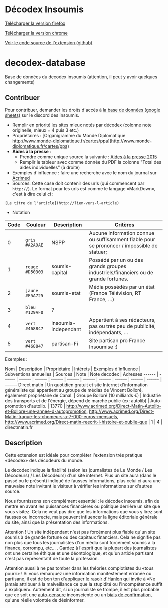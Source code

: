 # Décodex Insoumis

[Télécharger la version firefox](https://addons.mozilla.org/fr/firefox/addon/decodex-insoumis/)

[Télécharger la version chrome](https://chrome.google.com/webstore/detail/decodex-insoumis/nhoafopabcknfapognndbcnjddcdoadl?hl=fr)

[Voir le code source de l'extension (github)](https://github.com/Insoumis/decodex-insoumis-firefox/)


# decodex-database
Base de données du decodex insoumis (attention, il peut y avoir quelques changements)

## Contribuer
Pour contribuer, demander les droits d'accès à [la base de données (google sheets)](https://docs.google.com/spreadsheets/d/1WJ1c9y8hHECdkVbBYULGR8XWrCv9YRtw2LoCM6LCAew/edit#gid=90145853) sur le discord des insoumis.

 * Remplir en priorité les sites mieux notés par décodex (colonne note originelle, mieux = 4 puis 3 etc.)
 * Propriétaires : [Organigramme du Monde Diplomatique http://www.monde-diplomatique.fr/cartes/ppa](http://www.monde-diplomatique.fr/cartes/ppa)
 * **Aides à la presse** :
   * Prendre comme unique source la suivante : [Aides à la presse 2015](http://www.culturecommunication.gouv.fr/content/download/149093/1595779/version/1/file/2016.09.30%20-%20Tableau%20des%20titres%20aid%C3%A9s%20en%202015.pdf)
   * Remplir le tableur avec comme donnée du PDF la colonne "Total des aides individuelles" (à droite)
 * Exemples d'influence : faire une recherche avec le nom du journal sur [Acrimed](http://acrimed.org)
 * Sources: Cette case doit contenir des urls (qui commencent par `http://`).
   Le format pour les urls est comme le langage «MarkDown», c'est à dire celui ci :
```
[Le titre de l'article](http://lien-vers-l-article)
```


 * Notation 
   

Code | Couleur | Description | Critères
------------ | ------------- | ------------- | -------------
0 | `gris  #A2A9AE`  | NSPP                 | Aucune information connue ou suffisamment fiable pour se prononcer / impossible de statuer;
1 | `rouge #D50303`  | soumis-capital       | Possédé par un ou des grands groupes industriels/financiers ou de grande fortunes.
2 | `jaune #F5A725`  | soumis-etat          | Média possédés par un état (France Télévision, RT France, …)
3 | `bleu #129AF0`   | ?                    |
4 | `vert #468847`   | insoumis-independant | Appartient à ses rédacteurs, pas ou très peu de publicité, indépendants, …
5 | `vert #468847`   | partisan-Fi          | Site partisan pro France Insoumise :)

 Exemples :
 
 Nom | Description | Propriétaire | Intérets | Exemples d'influence | Subventions annuelles | Sources | Note | Note decodex | Adresses
 ------ | ------ | ------ | ------ | ------ | ------ | ------ | ------ | ------ | ------ | ------ | ------
Direct matin | Un quotidien gratuit et site Internet d'information généraliste qui appartient au groupe de médias de Vincent Bolloré, également propriétaire de Canal. | Groupe Bolloré (10 milliards €) | Industrie des transports et de l'énergie, dépend de marché public (ex: autolib) | Auto-promotion d'autolib. |  13770 | http://www.acrimed.org/Direct-Matin-Autolib-et-Bollore-une-annee-d-autopromotion, http://www.acrimed.org/Direct-Matin-traque-les-chomeurs-a-7-000-euros-mensuels, http://www.acrimed.org/Direct-matin-reecrit-l-histoire-et-oublie-que  | 1 | 4 | directmatin.fr


## Description

Cette extension est idéale pour compléter l'extension très pratique «décodex»
des décodeurs du monde.

Le decodex indique la fiabilité (selon les journalistes de Le Monde / Les
Décodeurs) / Les Décodeurs) d'un site internet. Plus un site aura (dans le
passé ou le présent) indiqué de fausses informations, plus celui ci aura une
mauvaise note invitant le visiteur à vérifier les informations sur d'autres
source.

Nous fournissons son complément essentiel : le décodex insoumis, afin de
mettre en avant les puissances financières ou politique derrière un site que
vous visitez. Cela ne veut pas dire que les informations que vous y lirez sont
fausses ou incorrecte, mais peuvent influencer la ligne éditoriale générale du
site, ainsi que la présentation des informations.

Attention ! Un site indépendant n'est pas forcément plus fiable qu'un site
soumis à de grande fortune ou des capitaux financiers. Cela ne signifie pas
non plus que tous les journalistes d'un média sont forcément soumis à la
finance, corrompu, etc… . Gardez à l'esprit que la plupart des journalistes
ont une certaine éthique et une déontologique, et qu'un article partisant
n'est pas représentatif de toute la profession.

Attention aussi à ne pas tomber dans les théories complotistes du «tous
pourri» ! Si vous remarquez une information manifestement erronée ou partisane,
il est de bon ton d'appliquer <a
href="https://fr.wikipedia.org/wiki/Rasoir_d'Hanlon">le rasoir d'Hanlon</a>
qui invite à «Ne jamais attribuer à la malveillance ce que la stupidité ou
l'incompétence suffit à expliquer». Autrement dit, si un journaliste se
trompe, il est plus probable que ce soit une <a
href="https://fr.wiktionary.org/wiki/autocensure">auto-censure</a>
inconsciente ou un <a
href="https://fr.wikipedia.org/wiki/Biais_de_confirmation">biais de
confirmation</a>, qu'une réelle volontée de désinformer.


